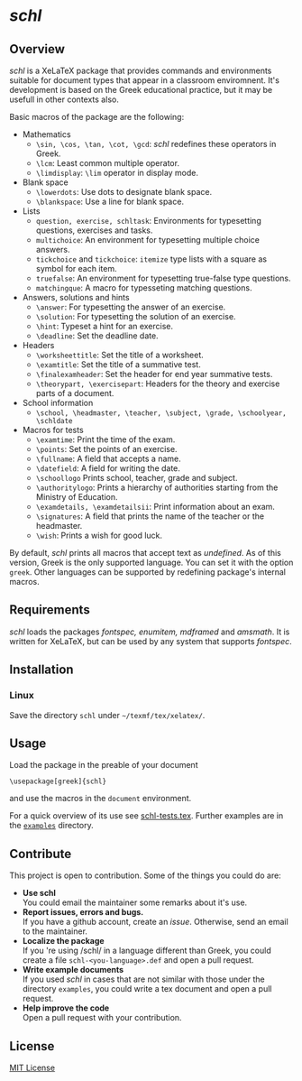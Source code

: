 # *schl*
## Overview
*schl* is a XeLaTeX  package that provides commands and environments suitable for
document types that appear in a classroom enviromnent. It's development is based on 
the Greek educational practice, but it may be usefull in other contexts also.

Basic macros of the package are the following:

* Mathematics
  * `\sin, \cos, \tan, \cot, \gcd`: *schl* redefines these operators in Greek.
  * `\lcm`: Least common multiple operator.
  * `\limdisplay`: `\lim` operator in display mode.
* Blank space
  * `\lowerdots`: Use dots to designate blank space.
  * `\blankspace`: Use a line for blank space.
* Lists
  * `question, exercise, schltask`: Environments for typesetting questions, exercises and tasks.
  * `multichoice`: An environment for typesetting multiple choice answers.
  * `tickchoice` and `tickchoice`: `itemize` type lists with a square as symbol for each item.
  * `truefalse`: An environment for typesetting true-false type questions.
  * `matchingque`: A macro for typesseting matching questions.
* Answers, solutions and hints
  * `\answer`: For typesetting  the answer of an exercise.
  * `\solution`: For typesetting the solution of an exercise.
  * `\hint`: Typeset a hint for an exercise.
  * `\deadline`: Set the deadline date.
* Headers
  * `\worksheettitle`: Set the title of a worksheet.
  * `\examtitle`: Set the title of a summative test.
  * `\finalexamheader`: Set the header for end year summative tests.
  * `\theorypart, \exercisepart`: Headers for the theory and exercise parts of a document.
* School information
  * `\school, \headmaster, \teacher, \subject, \grade, \schoolyear, \schldate`
* Macros for tests
  * `\examtime`: Print the time of the exam.
  * `\points`: Set the points of an exercise.
  * `\fullname`: A field that accepts a name.
  * `\datefield`: A field for writing the date.
  * `\schoollogo` Prints school, teacher, grade and subject.
  * `\authoritylogo`: Prints a hierarchy of authorities starting from the Ministry of Education.
  * `\examdetails, \examdetailsii`: Print information about an exam.
  * `\signatures`: A field that prints the name of the teacher or the headmaster. 
  * `\wish`: Prints a wish for good luck.

 By default, *schl* prints all macros that accept text as *undefined*. As of this version, Greek
 is the only supported language. You can set it with the option `greek`. Other languages can be supported
 by redefining package's internal macros.

## Requirements
 *schl* loads the packages *fontspec, enumitem, mdframed* and *amsmath*. It is written for XeLaTeX, but
 can be used by any system that supports *fontspec*.

## Installation
### Linux
Save the directory `schl` under `~/texmf/tex/xelatex/`.

## Usage
Load the package in the preable of your document

    \usepackage[greek]{schl}

and use the macros in the `document` environment.

For a quick overview of its use see [schl-tests.tex](schl-tests.tex). Further examples are in the [`examples`](examples/) directory.

## Contribute
This project is open to contribution. Some of the things you could do are:

- **Use schl**<br/>You could email the maintainer some remarks about it's use.
- **Report issues, errors and bugs.**<br/>If you have a github account, create an *issue*. 
  Otherwise, send an email to the maintainer.
- **Localize the package**<br/>If you 're using /schl/ in a language different than Greek, 
  you could create a file `schl-<you-language>.def` and open a pull request.
- **Write example documents**<br/>
  If you used *schl* in cases that are not similar with those under the directory `examples`, you could
  write a tex document and open a pull request.
- **Help improve the code**<br/>
  Open a pull request with your contribution.
  

## License
[MIT License](LICENSE)
